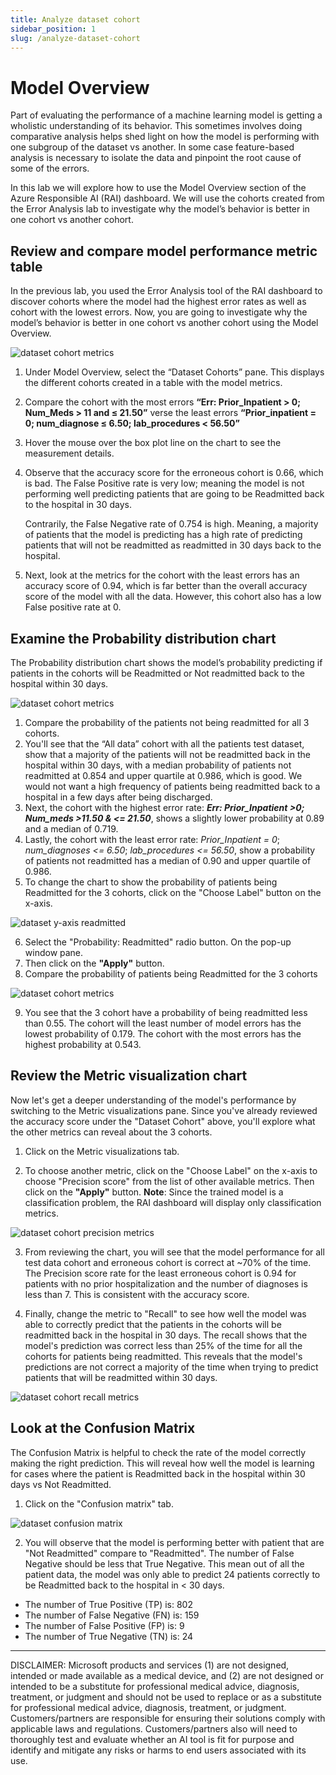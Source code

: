 ```yaml
---
title: Analyze dataset cohort
sidebar_position: 1
slug: /analyze-dataset-cohort
---
```


# Model Overview

Part of evaluating the performance of a machine learning model is getting a wholistic understanding of its behavior.  This sometimes involves doing comparative analysis helps shed light on how the model is performing with one subgroup of the dataset vs another.   In some case feature-based analysis is necessary to isolate the data and pinpoint the root cause of some of the errors.

In this lab we will explore how to use the Model Overview section of the Azure Responsible AI (RAI) dashboard. We will use the cohorts created from the Error Analysis lab to investigate why the model’s behavior is better in one cohort vs another cohort.

## Review and compare model performance metric table

In the previous lab, you used the Error Analysis tool of the RAI dashboard to discover cohorts where the model had the highest error rates as well as cohort with the lowest errors. Now, you are going to investigate why the model’s behavior is better in one cohort vs another cohort using the Model Overview.

![dataset cohort metrics](/img/tutorial/4-dataset-cohort-metrics.png "Dataset cohort metrics")


1. Under Model Overview, select the “Dataset Cohorts” pane. This displays the different cohorts created in a table with the model metrics.
2. Compare the cohort with the most errors **“Err: Prior_Inpatient > 0; Num_Meds > 11 and ≤ 21.50”** verse the least errors **“Prior_inpatient = 0; num_diagnose ≤ 6.50; lab_procedures < 56.50”**
3. Hover the mouse over the box plot line on the chart to see the measurement details.
4. Observe that the accuracy score for the erroneous cohort is 0.66, which is bad. The False Positive rate is very low; meaning the model is not performing well predicting patients that are going to be Readmitted back to the hospital in 30 days. 

	Contrarily, the False Negative rate of 0.754 is high. Meaning, a majority of patients that the model is predicting has a high rate of predicting patients that will not be readmitted as readmitted in 30 days back to the hospital.
5. Next, look at the metrics for the cohort with the least errors has an accuracy score of 0.94, which is far better than the overall accuracy score of the model with all the data. However, this cohort also has a low  False positive rate at 0.

## Examine the Probability distribution chart 

The Probability distribution chart shows the model’s probability predicting if patients in the cohorts  will be Readmitted or Not readmitted back to the hospital within 30 days.

![dataset cohort metrics](/img/tutorial/4-dataset-probability-distrib.png "Dataset cohort metrics")


1. Compare the probability of the patients not being readmitted for all 3 cohorts.
2. You'll see that the “All data” cohort with all the patients test dataset, show that a majority of the patients will not be readmitted back in the hospital within 30 days, with a median probability of patients not readmitted at 0.854 and upper quartile at 0.986, which is good. We would not want a high frequency of patients being readmitted back to a hospital in a few days after being discharged.
3. Next, the cohort with the highest error rate:  ***Err: Prior_Inpatient >0; Num_meds >11.50 & <= 21.50***, shows a slightly lower probability at 0.89 and a median of 0.719. 
4. Lastly, the cohort with the least error rate: *Prior_Inpatient = 0*; *num_diagnoses <= 6.50*; *lab_procedures <= 56.50*,  show a probability of patients not readmitted has a median of 0.90 and upper quartile of 0.986. 
5. To change the chart to show the probability of patients being Readmitted for the 3 cohorts, click on the "Choose Label" button on the x-axis.

![dataset y-axis readmitted](/img/tutorial/4-dataset-y-reamitted.png "Dataset cohort Y-axis Readmitted")

6. Select the "Probability:  Readmitted" radio button. On the pop-up window pane.
7. Then click on the **"Apply"** button.
8. Compare the probability of patients being Readmitted for the 3 cohorts

![dataset cohort metrics](/img/tutorial/4-dataset-probab-distrib-readmit.png "Dataset cohort metrics")

9. You see that the 3 cohort have a probability of being readmitted less than 0.55.  The cohort will the least number of model errors has the lowest probability of 0.179.  The cohort with the most errors has the highest probability at 0.543.

## Review the Metric visualization chart

Now let's get a deeper understanding of the model's performance by switching to the Metric visualizations pane. Since you've already reviewed the accuracy score under the "Dataset Cohort" above, you'll explore what the other metrics can reveal about the 3 cohorts.

1. Click on the Metric visualizations tab.

2. To choose another metric, click on the "Choose Label" on the x-axis to choose "Precision score" from the list of other available metrics.  Then click on the **"Apply"** button.
**Note**:  Since the trained model is a classification problem, the RAI dashboard will display only classification metrics.

![dataset cohort precision metrics](/img/tutorial/4-select-dataset-precision.png "Dataset cohort precision metrics")

3. From reviewing the chart, you will see that the model performance for all test data cohort and erroneous cohort is correct at ~70% of the time. The Precision score rate for the least erroneous cohort is 0.94 for patients with no prior hospitalization and the number of diagnoses is less than 7. This is consistent with the accuracy score.

4. Finally,  change the metric to "Recall" to see how well the model was able to correctly predict that the patients in the cohorts will be readmitted back in the hospital in 30 days. The recall shows that the model's prediction was correct less than 25% of the time for all the cohorts for patients being readmitted. This reveals that the model's predictions are not correct a majority of the time when trying to predict patients that will be readmitted within 30 days.

![dataset cohort recall metrics](/img/tutorial/4-dataset-recall.png "Dataset cohort recall metrics")

## Look at the Confusion Matrix 

The Confusion Matrix is helpful to check the rate of the model correctly making the right prediction. This will reveal how well the model is learning for cases where the patient is Readmitted back in the hospital within 30 days vs Not Readmitted.

1. Click on the "Confusion matrix" tab.

![dataset confusion matrix](/img/tutorial/4-dataset-confusion-matrix.png "Dataset confusion matrix")

2. You will observe that the model is performing better with patient that are "Not Readmitted" compare to "Readmitted".  The number of False Negative should be less that True Negative.  This mean out of all the patient data, the model was only able to predict 24 patients correctly to be Readmitted back to the hospital in < 30 days.
* The number of True Positive (TP) is:  802
* The number of False Negative (FN) is: 159
* The number of False Positive (FP) is: 9
* The number of True Negative (TN) is: 24

---

DISCLAIMER:  Microsoft products and services (1) are not designed, intended or made available as a medical device, and (2) are not designed or intended to be a substitute for professional medical advice, diagnosis, treatment, or judgment and should not be used to replace or as a substitute for professional medical advice, diagnosis, treatment, or judgment. Customers/partners are responsible for ensuring their solutions comply with applicable laws and regulations. Customers/partners also will need to thoroughly test and evaluate whether an AI tool is fit for purpose and identify and mitigate any risks or harms to end users associated with its use. 
